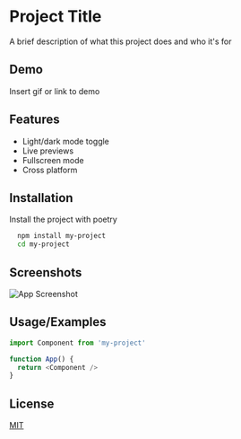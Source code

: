 
# Project Title

A brief description of what this project does and who it's for


## Demo

Insert gif or link to demo


## Features

- Light/dark mode toggle
- Live previews
- Fullscreen mode
- Cross platform


## Installation

Install the project with poetry

```bash
  npm install my-project
  cd my-project
```
    
## Screenshots

![App Screenshot](https://via.placeholder.com/468x300?text=App+Screenshot+Here)


## Usage/Examples

```javascript
import Component from 'my-project'

function App() {
  return <Component />
}
```


## License

[MIT](https://choosealicense.com/licenses/mit/)

